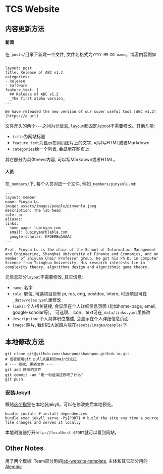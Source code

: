 # TCS Website

## 内容更新方法

#### 新闻

在`_posts/`目录下新建一个文件, 文件名格式为`YYYY-MM-DD-name`。博客内容例如
```
---
layout: post
title: Release of ABC v1.2 
categories:
- Release
- Software
feature_text: |
  ## Release of ABC v1.2 
  _The first alpha version_
---

We have released the new version of our super useful tool [ABC v1.2](https://a_url)
```

文件开头的两个`---`之间为元信息, `layout`都固定为post不需要修改。其他几项: 
* `title`为网站标题
* `feature_text`为显示在网页图片上的文字, 可以写HTML或者Markdown
* `categories`给一个列表, 会显示在网页上

其它部分为具体news内容, 可以写Markdown或者HTML。

#### 人员
在`_members/`下, 每个人员对应一个文件, 例如`_members/pinyanlu.md`:

```
---
layout: member
name: Pinyan Lu
image: assets/images/people/pinyanlu.jpeg
description: The lab head
role: pi
aliases:
links:
  home-page: lupinyan.com
  email: lupinyan@blabla.com
  google-scholar: KFQERBwAAAAJ
---

Prof. Pinyan Lu is the chair of the School of Information Management and Engineering, Shanghai University of Finance and Economics, and an member of Zhiyuan Chair Professor group. He got his Ph.D. in Computer Science from Tsinghua University. His research interests lie in complexity theory, algorithms design and algorithmic game theory.
```

元信息部分`layout`不需要修改, 其它信息:
* `name`: 名字
* `role`: 职位, 可选项目前有 pi, res, eng, postdoc, intern, 可选项目可在`_data/roles.yaml`里修改
* `links`: 个人相关链接, 会显示在个人详细信息页面 (比如home-page, email, google-scholar等)。 可选项、icon、text可在`_data/links.yaml`里修改
* `description`: 个人具体职位描述, 会显示在个人详细信息页面
* `image`: 照片, 我们把大家照片放在`assets/images/people/`下

## 本地修改方法

```
git clone git@github.com:shawnpoo/shawnpoo.github.io.git
# 或者使用git pull从最新的main分支拉
# --- 修改、更新文件 ---
git add 修改的文件
git commit -am "用一句话描述修改了什么"
git push
```

### 安装Jekyll
跟随[这个指导](https://jekyllrb.com/docs/installation/)在本地装jekyll。可以在修改完后本地预览。

```
bundle install # install dependencies
bundle exec jekyll serve -P${PORT} # build the site any time a source file changes and serves it locally
```

本地浏览器打开`http://localhost:$PORT`就可以看到网站。

 
## Other Notes

用了两个模板: Team部分用的[lab-website-template](https://github.com/greenelab/lab-website-template), 主体和其它部分用的[Alembic](https://github.com/daviddarnes/alembic)
